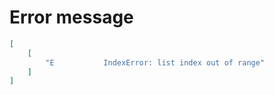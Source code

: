 # Error message

```json
[
    [
        "E           IndexError: list index out of range"
    ]
]
```
